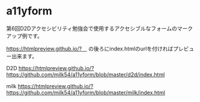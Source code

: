 # a11yform
第6回D2Dアクセシビリティ勉強会で使用するアクセシブルなフォームのマークアップ例です。

https://htmlpreview.github.io/?　
の後ろにindex.htmlのurlを付ければプレビュー出来ます。

D2D
https://htmlpreview.github.io/?https://github.com/milk54/a11yform/blob/master/d2d/index.html

milk
https://htmlpreview.github.io/?https://github.com/milk54/a11yform/blob/master/milk/index.html
